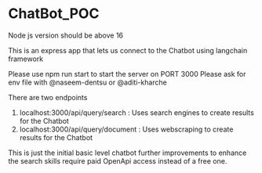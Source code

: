 # ChatBot_POC
Node js version should be above 16

This is an express app that lets us connect to the Chatbot using langchain framework

Please use npm run start to start the server on PORT 3000
Please ask for env file with @naseem-dentsu or @aditi-kharche

There are two endpoints 
1. localhost:3000/api/query/search :  Uses search engines to create results for the Chatbot
2. localhost:3000/api/query/document : Uses webscraping to create results for the Chatbot

This is just the initial basic level chatbot further improvements to enhance the search skills 
require paid OpenApi access instead of a free one. 


